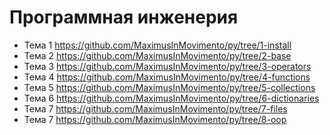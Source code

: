 # Программная инженерия

* Тема 1 https://github.com/MaximusInMovimento/py/tree/1-install
* Тема 2 https://github.com/MaximusInMovimento/py/tree/2-base
* Тема 3 https://github.com/MaximusInMovimento/py/tree/3-operators
* Тема 4 https://github.com/MaximusInMovimento/py/tree/4-functions
* Тема 5 https://github.com/MaximusInMovimento/py/tree/5-collections
* Тема 6 https://github.com/MaximusInMovimento/py/tree/6-dictionaries
* Тема 7 https://github.com/MaximusInMovimento/py/tree/7-files
* Тема 7 https://github.com/MaximusInMovimento/py/tree/8-oop
